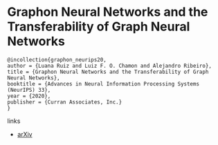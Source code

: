 # Graphon Neural Networks and the Transferability of Graph Neural Networks

```
@incollection{graphon_neurips20,
author = {Luana Ruiz and Luiz F. O. Chamon and Alejandro Ribeiro},
title = {Graphon Neural Networks and the Transferability of Graph Neural Networks},
booktitle = {Advances in Neural Information Processing Systems (NeurIPS) 33},
year = {2020},
publisher = {Curran Associates, Inc.}
}
```

links
- [arXiv](https://arxiv.org/abs/2006.03548)
